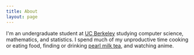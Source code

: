 ```yaml
---
title: About
layout: page
---
```


I'm an undergraduate student at [UC Berkeley](http://www.berkeley.edu/)
studying computer science, mathematics, and statistics.
I spend much of my unproductive time cooking or eating food, finding or drinking
[pearl milk tea](https://en.wikipedia.org/wiki/Bubble_tea),
and watching anime.
